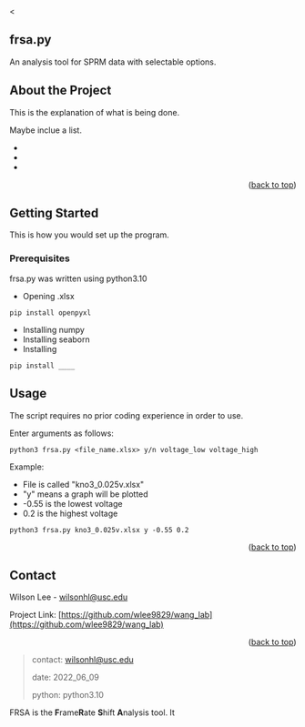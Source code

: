 <<div id="top"></div>

<!-- PROJECT NAME -->
## frsa.py
An analysis tool for SPRM data with selectable options.

<!-- ABOUT THE PROJECT -->
## About the Project

This is the explanation of what is being done.

Maybe inclue a list.

*
*
*

<p align="right">(<a href="#top">back to top</a>)</p>

<!-- GETTING STARTED -->
## Getting Started

This is how you would set up the program.

### Prerequisites

frsa.py was written using python3.10
* Opening .xlsx
```
pip install openpyxl
```
* Installing numpy
* Installing seaborn
* Installing
```
pip install ____
```

<!-- USAGE EXAMPLES -->
## Usage

The script requires no prior coding experience in order to use. 

Enter arguments as follows:
```
python3 frsa.py <file_name.xlsx> y/n voltage_low voltage_high
```
Example:
* File is called "kno3_0.025v.xlsx"
* "y" means a graph will be plotted
* -0.55 is the lowest voltage
* 0.2 is the highest voltage
```
python3 frsa.py kno3_0.025v.xlsx y -0.55 0.2
```
<p align="right">(<a href="#top">back to top</a>)</p>


<!-- CONTACT -->
## Contact

Wilson Lee - wilsonhl@usc.edu

Project Link: [https://github.com/wlee9829/wang_lab](https://github.com/wlee9829/wang_lab)
<p align="right">(<a href="#top">back to top</a>)</p>

>contact:	wilsonhl@usc.edu 
>
>date:		2022_06_09
>
>python:	python3.10
>

FRSA is the **F**rame**R**ate **S**hift **A**nalysis tool. It 
